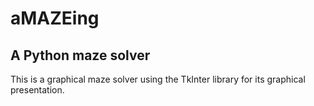 # aMAZEing
## A Python maze solver 
This is a graphical maze solver using the TkInter library for its graphical presentation.

